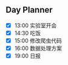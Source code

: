 ## Day Planner
- [x] 13:00 实验室开会
- [x] 14:30 吃饭
- [x] 15:00 修改爬虫代码
- [x] 16:00 数据处理方案
- [x] 19:00 日报